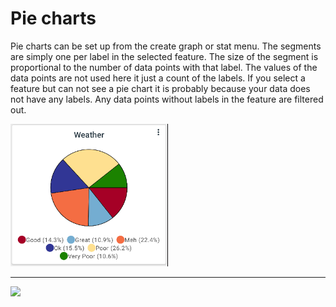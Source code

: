 # Pie charts

Pie charts can be set up from the create graph or stat menu. The segments are simply one per label in the selected feature. The size of the segment is proportional to the number of data points with that label. The values of the data points are not used here it just a count of the labels. If you select a feature but can not see a pie chart it is probably because your data does not have any labels. Any data points without labels in the feature are filtered out.

<img src="images/faq_3_2_1.png" width="50%">

---

<img src="images/faq_3_2_1.gif" width="50%">

